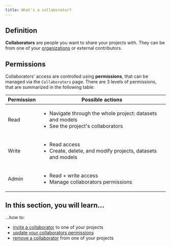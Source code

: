 ```yaml
---
title: What's a collaborator?
---
```


## Definition

**Collaborators** are people you want to share your projects with. They can be from one of your [organizations](../../organizations/introduction) or
external contributors.

## Permissions

Collaborators' access are controlled using **permissions**, that can be managed via the `Collaborators` page. There are
3 levels of permissions, that are summarized in the following table:

| Permission | Possible actions                                                                                                   |
| ---------- | ------------------------------------------------------------------------------------------------------------------ |
| Read       | <ul><li>Navigate through the whole project: datasets and models</li> <li>See the project's collaborators</li></ul> |
| Write      | <ul><li>Read access</li><li>Create, delete, and modify projects, datasets and models</li></ul>                     |
| Admin      | <ul><li>Read + write access</li><li>Manage collaborators permissions</li></ul>                                     |

## In this section, you will learn...

...how to:

- [invite a collaborator](invite-a-collaborator) to one of your projects
- [update your collaborators permissions](update-permissions)
- [remove a collaborator](remove-a-collaborator) from one of your projects

